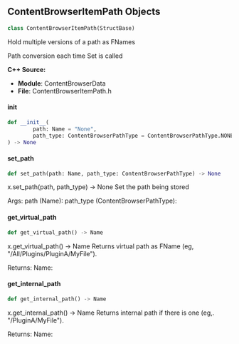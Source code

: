 ## ContentBrowserItemPath Objects

```python
class ContentBrowserItemPath(StructBase)
```

Hold multiple versions of a path as FNames

Path conversion each time Set is called

**C++ Source:**

- **Module**: ContentBrowserData
- **File**: ContentBrowserItemPath.h

<a id="unreal.ContentBrowserItemPath.__init__"></a>

#### __init__

```python
def __init__(
        path: Name = "None",
        path_type: ContentBrowserPathType = ContentBrowserPathType.NONE
) -> None
```

<a id="unreal.ContentBrowserItemPath.set_path"></a>

#### set_path

```python
def set_path(path: Name, path_type: ContentBrowserPathType) -> None
```

x.set_path(path, path_type) -> None
Set the path being stored

Args:
    path (Name): 
    path_type (ContentBrowserPathType):

<a id="unreal.ContentBrowserItemPath.get_virtual_path"></a>

#### get_virtual_path

```python
def get_virtual_path() -> Name
```

x.get_virtual_path() -> Name
Returns virtual path as FName (eg, "/All/Plugins/PluginA/MyFile").

Returns:
    Name:

<a id="unreal.ContentBrowserItemPath.get_internal_path"></a>

#### get_internal_path

```python
def get_internal_path() -> Name
```

x.get_internal_path() -> Name
Returns internal path if there is one (eg,. "/PluginA/MyFile").

Returns:
    Name:

<a id="unreal.SlatePostSettings"></a>